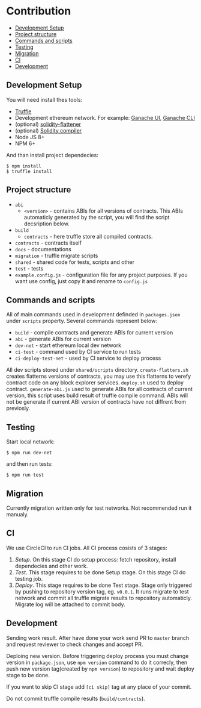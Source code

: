 # Contribution

 * [Development Setup](#development-setup)
 * [Project structure](#project-structure)
 * [Commands and scripts](#commands-and-scripts)
 * [Testing](#testing)
 * [Migration](#migration)
 * [CI](#ci)
 * [Development](#development)


## Development Setup

You will need install thes tools:

 * [Truffle](https://github.com/trufflesuite/truffle)
 * Development ethereum network. For example: [Ganache UI](https://github.com/trufflesuite/ganache), [Ganache CLI](https://github.com/trufflesuite/ganache-cli)
 * (optional) [solidity-flattener](https://github.com/BlockCatIO/solidity-flattener)
 * (optional) [Solidity compiler](https://solidity.readthedocs.io/en/v0.4.24/installing-solidity.html)
 * Node JS 8+
 * NPM 6+

And than install project dependecies:

```
$ npm install
$ truffle install
```

## Project structure

 * `abi`
    * `<version>` - contains ABIs for all versions of contracts. This ABIs automaticly generated by the script, you will find the script decsription below.
 * `build`
    * `contracts` - here truffle store all compiled contracts.
 * `contracts` - contracts itself
 * `docs` - documentations
 * `migration` - truffle migrate scripts
 * `shared` - shared code for tests, scripts and other
 * `test` - tests
 * `example.config.js` - configuration file for any project purposes. If you want use config, just copy it and rename to `config.js`

## Commands and scripts

All of main commands used in development definded in `packages.json` under `scripts` property. Several commands represent below:

 * `build` - compile contracts and generate ABIs for current version
 * `abi` - generate ABIs for current version
 * `dev-net` - start ethereum local dev network
 * `ci-test` - command used by CI service to run tests
 * `ci-deploy-test-net` - used by CI service to deploy process

All dev scripts stored under `shared/scripts` directory. `create-flatters.sh` creates flatterns versions of contracts, you may use this flatterns to verefy contract code on any block explorer services. `deploy.sh` used to deploy contract.  `generate-abi.js` used to generate ABIs for all contracts of current version, this script uses build result of truffle compile command. ABIs will not be generate if current ABI version of contracts have not diffrent from previosly.

## Testing

Start local network:

```
$ npm run dev-net
```

and then run tests:

```
$ npm run test
```

## Migration

Currently migration written only for test networks. Not recommended run it manualy.

## CI

We use CircleCI to run CI jobs. All CI process cosists of 3 stages:

 1. *Setup*. On this stage CI do setup process: fetch repository, install dependecies and other work.
 2. *Test*. This stage requires to be done Setup stage. On this stage CI do testing job.
 3. *Deploy*. This stage requires to be done Test stage. Stage only triggered by pushing to repository version tag, eg. `v0.0.1`. It runs migrate to test network and commit all truffle migrate results to repository automaticly. Migrate log will be attached to commit body.

## Development

Sending work result. After have done your work send PR to `master` branch and request reviewer to check changes and accept PR.

Deploing new version. Before triggering deploy process you must change version in `package.json`, use `npm version` command to do it correcly, then push new version tag(created by `npm version`) to repository and wait deploy stage to be done.

If you want to skip CI stage add `[ci skip]` tag at any place of your commit.

Do not commit truffle compile results (`build/contracts`).
